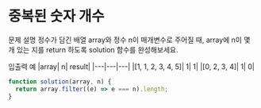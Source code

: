 # 중복된 숫자 개수

문제 설명
정수가 담긴 배열 array와 정수 n이 매개변수로 주어질 때, array에 n이 몇 개 있는 지를 return 하도록 solution 함수를 완성해보세요.

입출력 예
|array| n| result|
|---|---|---|
|[1, 1, 2, 3, 4, 5]| 1| 1|
|[0, 2, 3, 4]| 1| 0|

```js
function solution(array, n) {
  return array.filter((e) => e === n).length;
}
```
